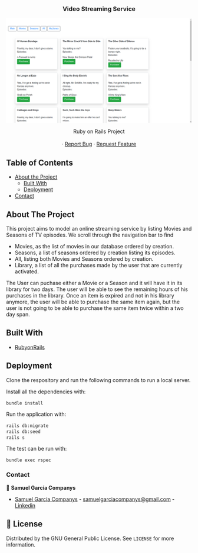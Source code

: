   <h3 align="center">Video Streaming Service</h3>

  <p align="center">

  <img align="center" src="docs/images/main.png" alt="Logo">
  
  </p>
    <p align="center">
    Ruby on Rails Project
    <br />
    <br />
  ·
    <a href="https://github.com/samgaco/vidstream/issues">Report Bug</a>
    ·
    <a href="https://github.com/samgaco/vidstream/issues">Request Feature</a>
  </p>
</p>




<!-- TABLE OF CONTENTS -->
## Table of Contents

* [About the Project](#about-the-project)
  * [Built With](#built-with)
  * [Deployment](#Deployment)
* [Contact](#Contact)

## About The Project

This project aims to model an online streaming service by listing Movies and Seasons of TV episodes.
We scroll through the navigation bar to find

* Movies, as the list of movies in our database ordered by creation.
* Seasons, a list of seasons ordered by creation listing its episodes.
* All, listing both Movies and Seasons ordered by creation.
* Library, a list of all the purchases made by the user that are currently activated. 

The User can puchase either a Movie or a Season and it will have it in its library for two days. The user will be able to see the remaining hours of his purchases in the library.
Once an item is expired and not in his library anymore, the user will be able to purchase the same item again, but the user is not going to be able to purchase the same item twice within a two day span.

## Built With

* [RubyonRails](https://rubyonrails.org/)

## Deployment

Clone the respository and run the following commands to run a local server.

Install all the dependencies with:

```
bundle install
```

Run the application with:
```
rails db:migrate
rails db:seed
rails s
```

The test can be run with:

```
bundle exec rspec
```

### Contact

👤 **Samuel García Companys**

* [Samuel García Companys](https://github.com/samgaco) - samuelgarciacompanys@gmail.com - [Linkedin](https://www.linkedin.com/in/samuel-garc%C3%ADa-companys-0a848284/)


## 📝 License

Distributed by the GNU General Public License. See `LICENSE` for more information.
